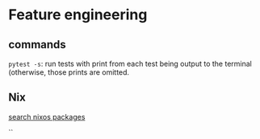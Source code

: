 # Feature engineering

## commands

`pytest -s`: run tests with print from each test being output to the terminal (otherwise, those prints are omitted.

## Nix

[search nixos packages](https://search.nixos.org)

``
